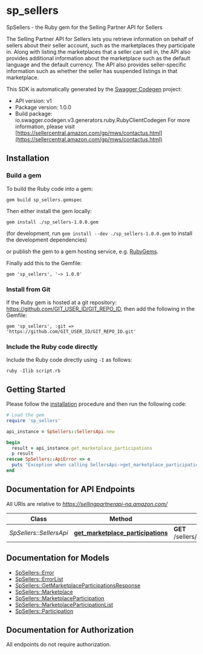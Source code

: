 # sp_sellers

SpSellers - the Ruby gem for the Selling Partner API for Sellers

The Selling Partner API for Sellers lets you retrieve information on behalf of sellers about their seller account, such as the marketplaces they participate in. Along with listing the marketplaces that a seller can sell in, the API also provides additional information about the marketplace such as the default language and the default currency. The API also provides seller-specific information such as whether the seller has suspended listings in that marketplace.

This SDK is automatically generated by the [Swagger Codegen](https://github.com/swagger-api/swagger-codegen) project:

- API version: v1
- Package version: 1.0.0
- Build package: io.swagger.codegen.v3.generators.ruby.RubyClientCodegen
For more information, please visit [https://sellercentral.amazon.com/gp/mws/contactus.html](https://sellercentral.amazon.com/gp/mws/contactus.html)

## Installation

### Build a gem

To build the Ruby code into a gem:

```shell
gem build sp_sellers.gemspec
```

Then either install the gem locally:

```shell
gem install ./sp_sellers-1.0.0.gem
```
(for development, run `gem install --dev ./sp_sellers-1.0.0.gem` to install the development dependencies)

or publish the gem to a gem hosting service, e.g. [RubyGems](https://rubygems.org/).

Finally add this to the Gemfile:

    gem 'sp_sellers', '~> 1.0.0'

### Install from Git

If the Ruby gem is hosted at a git repository: https://github.com/GIT_USER_ID/GIT_REPO_ID, then add the following in the Gemfile:

    gem 'sp_sellers', :git => 'https://github.com/GIT_USER_ID/GIT_REPO_ID.git'

### Include the Ruby code directly

Include the Ruby code directly using `-I` as follows:

```shell
ruby -Ilib script.rb
```

## Getting Started

Please follow the [installation](#installation) procedure and then run the following code:
```ruby
# Load the gem
require 'sp_sellers'

api_instance = SpSellers::SellersApi.new

begin
  result = api_instance.get_marketplace_participations
  p result
rescue SpSellers::ApiError => e
  puts "Exception when calling SellersApi->get_marketplace_participations: #{e}"
end
```

## Documentation for API Endpoints

All URIs are relative to *https://sellingpartnerapi-na.amazon.com/*

Class | Method | HTTP request | Description
------------ | ------------- | ------------- | -------------
*SpSellers::SellersApi* | [**get_marketplace_participations**](docs/SellersApi.md#get_marketplace_participations) | **GET** /sellers/v1/marketplaceParticipations | 

## Documentation for Models

 - [SpSellers::Error](docs/Error.md)
 - [SpSellers::ErrorList](docs/ErrorList.md)
 - [SpSellers::GetMarketplaceParticipationsResponse](docs/GetMarketplaceParticipationsResponse.md)
 - [SpSellers::Marketplace](docs/Marketplace.md)
 - [SpSellers::MarketplaceParticipation](docs/MarketplaceParticipation.md)
 - [SpSellers::MarketplaceParticipationList](docs/MarketplaceParticipationList.md)
 - [SpSellers::Participation](docs/Participation.md)

## Documentation for Authorization

 All endpoints do not require authorization.

